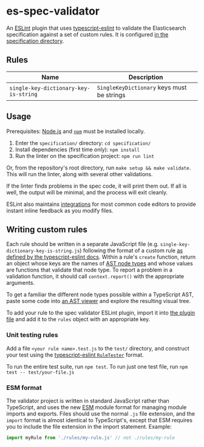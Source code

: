 # es-spec-validator

An [ESLint](https://eslint.org/) plugin that uses [typescript-eslint](https://typescript-eslint.io/) to validate the Elasticsearch specification against a set of custom rules.
It is configured [in the specification directory](../specification/eslint.config.js).

## Rules

| Name | Description |
| - | - |
| `single-key-dictionary-key-is-string` | `SingleKeyDictionary` keys must be strings |

## Usage

Prerequisites: [Node.js](https://nodejs.org) and [`npm`](https://docs.npmjs.com/downloading-and-installing-node-js-and-npm) must be installed locally.

1. Enter the `specification/` directory: `cd specification/`
1. Install dependencies (first time only): `npm install`
1. Run the linter on the specification project: `npm run lint`

Or, from the repository's root directory, run `make setup && make validate`.
This will run the linter, along with several other validations.

If the linter finds problems in the spec code, it will print them out.
If all is well, the output will be minimal, and the process will exit cleanly.

ESLint also maintains [integrations](https://eslint.org/docs/latest/use/integrations#editors) for most common code editors to provide instant inline feedback as you modify files.

## Writing custom rules

Each rule should be written in a separate JavaScript file (e.g. `single-key-dictionary-key-is-string.js`) following the format of a custom rule [as defined by the typescript-eslint docs](https://typescript-eslint.io/developers/custom-rules).
Within a rule's `create` function, return an object whose keys are the names of [AST node types](https://typescript-eslint.io/packages/typescript-estree/ast-spec) and whose values are functions that validate that node type.
To report a problem in a validation function, it should call `context.report()` with the appropriate arguments.

To get a familiar the different node types possible within a TypeScript AST, paste some code into [an AST viewer](https://ts-ast-viewer.com/) and explore the resulting visual tree.

To add your rule to the spec validator ESLint plugin, import it into [the plugin file](./eslint-plugin-es-spec.js) and add it to the `rules` object with an appropriate key.

### Unit testing rules

Add a file `<your rule name>.test.js` to the `test/` directory, and construct your test using the [typescript-eslint `RuleTester`](https://typescript-eslint.io/packages/rule-tester/) format.

To run the entire test suite, run `npm test`.
To run just one test file, run `npm test -- test/your-file.js`

### ESM format

The validator project is written in standard JavaScript rather than TypeScript, and uses the new [ESM](https://nodejs.org/api/esm.html) module format for managing module imports and exports.
Files should use the normal `.js` file extension, and the `import` format is almost identical to TypeScript's, except that ESM requires you to include the file extension in the import statement. Example:

```js
import myRule from './rules/my-rule.js' // not ./rules/my-rule
```
